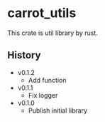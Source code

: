 # carrot_utils

This crate is util library by rust.

## History

- v0.1.2
  - Add function
- v0.1.1
  - Fix logger
- v0.1.0
  - Publish initial library
